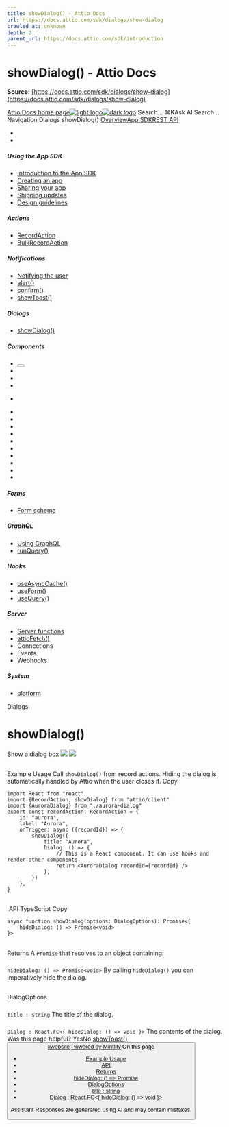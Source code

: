 ```yaml
---
title: showDialog() - Attio Docs
url: https://docs.attio.com/sdk/dialogs/show-dialog
crawled_at: unknown
depth: 2
parent_url: https://docs.attio.com/sdk/introduction
---
```


# showDialog() - Attio Docs

**Source:** [https://docs.attio.com/sdk/dialogs/show-dialog](https://docs.attio.com/sdk/dialogs/show-dialog)

[Attio Docs home page![light logo](https://mintlify.s3.us-west-1.amazonaws.com/attio/logo/light.svg)![dark logo](https://mintlify.s3.us-west-1.amazonaws.com/attio/logo/dark.svg)](https://docs.attio.com/)
Search...
⌘KAsk AI
Search...
Navigation
Dialogs
showDialog()
[Overview](https://docs.attio.com/docs/overview)[App SDK](https://docs.attio.com/sdk/introduction)[REST API](https://docs.attio.com/rest-api/overview)
* [](https://build.attio.com/)
* [](https://attio.com/help)
##### Using the App SDK
  * [Introduction to the App SDK](https://docs.attio.com/sdk/introduction)
  * [Creating an app](https://docs.attio.com/sdk/creating-an-app)
  * [Sharing your app](https://docs.attio.com/sdk/sharing-your-app)
  * [Shipping updates](https://docs.attio.com/sdk/shipping-updates)
  * [Design guidelines](https://docs.attio.com/sdk/design-guidelines)


##### Actions
  * [RecordAction](https://docs.attio.com/sdk/actions/record-action)
  * [BulkRecordAction](https://docs.attio.com/sdk/actions/bulk-record-action)


##### Notifications
  * [Notifying the user](https://docs.attio.com/sdk/notifications/notifications)
  * [alert()](https://docs.attio.com/sdk/notifications/alert)
  * [confirm()](https://docs.attio.com/sdk/notifications/confirm)
  * [showToast()](https://docs.attio.com/sdk/notifications/show-toast)


##### Dialogs
  * [showDialog()](https://docs.attio.com/sdk/dialogs/show-dialog)


##### Components
  * [<Button />](https://docs.attio.com/sdk/components/button)
  * [<Checkbox />](https://docs.attio.com/sdk/components/checkbox)
  * [<Column />](https://docs.attio.com/sdk/components/column)
  * [<Combobox />](https://docs.attio.com/sdk/components/combobox)
  * [<Form />](https://docs.attio.com/sdk/components/form)
  * [<Link />](https://docs.attio.com/sdk/components/link)
  * [<NumberInput />](https://docs.attio.com/sdk/components/number-input)
  * [<Row />](https://docs.attio.com/sdk/components/row)
  * [<Section />](https://docs.attio.com/sdk/components/section)
  * [<SubmitButton />](https://docs.attio.com/sdk/components/submit-button)
  * [<TextBlock />](https://docs.attio.com/sdk/components/text-block)
  * [<TextInput />](https://docs.attio.com/sdk/components/text-input)
  * [<Toggle />](https://docs.attio.com/sdk/components/toggle)
  * [<Typography />](https://docs.attio.com/sdk/components/typography)
  * [<WithState />](https://docs.attio.com/sdk/components/with-state)


##### Forms
  * [Form schema](https://docs.attio.com/sdk/form-schema)


##### GraphQL
  * [Using GraphQL](https://docs.attio.com/sdk/graphql/graphql)
  * [runQuery()](https://docs.attio.com/sdk/graphql/run-query)


##### Hooks
  * [useAsyncCache()](https://docs.attio.com/sdk/hooks/use-async-cache)
  * [useForm()](https://docs.attio.com/sdk/hooks/use-form)
  * [useQuery()](https://docs.attio.com/sdk/hooks/use-query)


##### Server
  * [Server functions](https://docs.attio.com/sdk/server/server-functions)
  * [attioFetch()](https://docs.attio.com/sdk/server/attio-fetch)
  * Connections
  * Events
  * Webhooks


##### System
  * [platform](https://docs.attio.com/sdk/system/platform)


Dialogs
# showDialog()
Show a dialog box
![](https://mintlify.s3.us-west-1.amazonaws.com/attio/images/dialog.png) ![](https://mintlify.s3.us-west-1.amazonaws.com/attio/images/dialog-dark.png)
## 
[​](https://docs.attio.com/sdk/dialogs/show-dialog#example-usage)
Example Usage
Call `showDialog()` from record actions. Hiding the dialog is automatically handled by Attio when the user closes it.
Copy
```
import React from "react"
import {RecordAction, showDialog} from "attio/client"
import {AuroraDialog} from "./aurora-dialog"
export const recordAction: RecordAction = {
    id: "aurora",
    label: "Aurora",
    onTrigger: async ({recordId}) => {
        showDialog({
            title: "Aurora",
            Dialog: () => {
                // This is a React component. It can use hooks and render other components.
                return <AuroraDialog recordId={recordId} />
            },
        })
    },
}
```

## 
[​](https://docs.attio.com/sdk/dialogs/show-dialog#api)
API
TypeScript
Copy
```
async function showDialog(options: DialogOptions): Promise<{
    hideDialog: () => Promise<void>
}>
```

## 
[​](https://docs.attio.com/sdk/dialogs/show-dialog#returns)
Returns
A `Promise` that resolves to an object containing:
### 
[​](https://docs.attio.com/sdk/dialogs/show-dialog#hidedialog%3A-%3D%3E-promise%3Cvoid%3E)
`hideDialog: () => Promise<void>`
By calling `hideDialog()` you can imperatively hide the dialog.
## 
[​](https://docs.attio.com/sdk/dialogs/show-dialog#dialogoptions)
DialogOptions
### 
[​](https://docs.attio.com/sdk/dialogs/show-dialog#title-%3A-string)
`title : string`
The title of the dialog.
### 
[​](https://docs.attio.com/sdk/dialogs/show-dialog#dialog-%3A-react-fc%3C%7B-hidedialog%3A-%3D%3E-void-%7D%3E)
`Dialog : React.FC<{ hideDialog: () => void }>`
The contents of the dialog.
Was this page helpful?
YesNo
[showToast()](https://docs.attio.com/sdk/notifications/show-toast)[<Button />](https://docs.attio.com/sdk/components/button)
[x](https://x.com/Attio)[website](https://attio.com)
[Powered by Mintlify](https://mintlify.com/preview-request?utm_campaign=poweredBy&utm_medium=referral&utm_source=docs.attio.com)
On this page
  * [Example Usage](https://docs.attio.com/sdk/dialogs/show-dialog#example-usage)
  * [API](https://docs.attio.com/sdk/dialogs/show-dialog#api)
  * [Returns](https://docs.attio.com/sdk/dialogs/show-dialog#returns)
  * [hideDialog: () => Promise<void>](https://docs.attio.com/sdk/dialogs/show-dialog#hidedialog%3A-%3D%3E-promise%3Cvoid%3E)
  * [DialogOptions](https://docs.attio.com/sdk/dialogs/show-dialog#dialogoptions)
  * [title : string](https://docs.attio.com/sdk/dialogs/show-dialog#title-%3A-string)
  * [Dialog : React.FC<{ hideDialog: () => void }>](https://docs.attio.com/sdk/dialogs/show-dialog#dialog-%3A-react-fc%3C%7B-hidedialog%3A-%3D%3E-void-%7D%3E)


Assistant
Responses are generated using AI and may contain mistakes.
